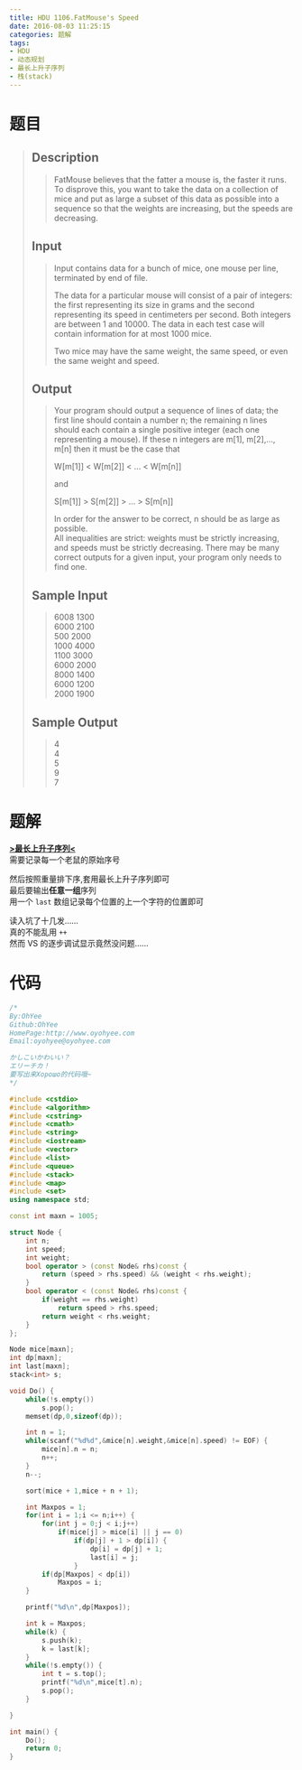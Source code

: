 ```yaml
---
title: HDU 1106.FatMouse's Speed
date: 2016-08-03 11:25:15
categories: 题解
tags:
- HDU
- 动态规划
- 最长上升子序列
- 栈(stack)
---
```

# 题目
> 
> ## Description  
>> FatMouse believes that the fatter a mouse is, the faster it runs. To disprove this, you want to take the data on a collection of mice and put as large a subset of this data as possible into a sequence so that the weights are increasing, but the speeds are decreasing.   
>> <!--more-->  
> 
> ## Input  
>> Input contains data for a bunch of mice, one mouse per line, terminated by end of file.   
>>   
>> The data for a particular mouse will consist of a pair of integers: the first representing its size in grams and the second representing its speed in centimeters per second. Both integers are between 1 and 10000. The data in each test case will contain information for at most 1000 mice.   
>>   
>> Two mice may have the same weight, the same speed, or even the same weight and speed.   
> 
> ## Output  
>> Your program should output a sequence of lines of data; the first line should contain a number n; the remaining n lines should each contain a single positive integer (each one representing a mouse). If these n integers are m[1], m[2],..., m[n] then it must be the case that   
>>   
>> W[m[1]] < W[m[2]] < ... < W[m[n]]   
>>   
>> and   
>>   
>> S[m[1]] > S[m[2]] > ... > S[m[n]]   
>>   
>> In order for the answer to be correct, n should be as large as possible.   
>> All inequalities are strict: weights must be strictly increasing, and speeds must be strictly decreasing. There may be many correct outputs for a given input, your program only needs to find one.   
> 
> ## Sample Input  
>> 6008 1300  
>> 6000 2100  
>> 500 2000  
>> 1000 4000  
>> 1100 3000  
>> 6000 2000  
>> 8000 1400  
>> 6000 1200  
>> 2000 1900  
> 
> ## Sample Output  
>> 4  
>> 4  
>> 5  
>> 9  
>> 7  


# 题解
[**>最长上升子序列<**](/post/Algorithm/LIS.html)  
需要记录每一个老鼠的原始序号  

然后按照重量排下序,套用最长上升子序列即可  
最后要输出**任意一组**序列  
用一个 `last` 数组记录每个位置的上一个字符的位置即可  

读入坑了十几发……  
真的不能乱用 `++`  
然而 VS 的逐步调试显示竟然没问题……


# 代码
```cpp FatMouse's Speed https://github.com/OhYee/ACM.github.io/blob/master\HDU\1106.FatMouse's%20Speed.cpp 代码备份
/*
By:OhYee
Github:OhYee
HomePage:http://www.oyohyee.com
Email:oyohyee@oyohyee.com

かしこいかわいい？
エリーチカ！
要写出来Хорошо的代码哦~
*/

#include <cstdio>
#include <algorithm>
#include <cstring>
#include <cmath>
#include <string>
#include <iostream>
#include <vector>
#include <list>
#include <queue>
#include <stack>
#include <map>
#include <set>
using namespace std;

const int maxn = 1005;

struct Node {
    int n;
    int speed;
    int weight;
    bool operator > (const Node& rhs)const {
        return (speed > rhs.speed) && (weight < rhs.weight);
    }
    bool operator < (const Node& rhs)const {
        if(weight == rhs.weight)
            return speed > rhs.speed;
        return weight < rhs.weight;
    }
};

Node mice[maxn];
int dp[maxn];
int last[maxn];
stack<int> s;

void Do() {
    while(!s.empty())
        s.pop();
    memset(dp,0,sizeof(dp));

    int n = 1;
    while(scanf("%d%d",&mice[n].weight,&mice[n].speed) != EOF) {
        mice[n].n = n;
        n++;
    }
    n--;

    sort(mice + 1,mice + n + 1);

    int Maxpos = 1;
    for(int i = 1;i <= n;i++) {
        for(int j = 0;j < i;j++)
            if(mice[j] > mice[i] || j == 0)
                if(dp[j] + 1 > dp[i]) {
                    dp[i] = dp[j] + 1;
                    last[i] = j;
                }
        if(dp[Maxpos] < dp[i])
            Maxpos = i;
    }

    printf("%d\n",dp[Maxpos]);

    int k = Maxpos;
    while(k) {
        s.push(k);
        k = last[k];
    }
    while(!s.empty()) {
        int t = s.top();
        printf("%d\n",mice[t].n);
        s.pop();
    }

}

int main() {
    Do();
    return 0;
}
```